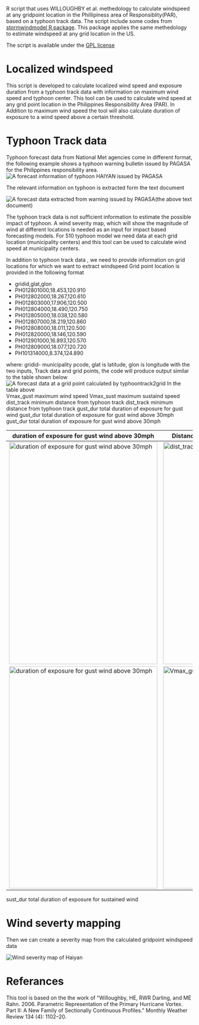 R script that uses WILLOUGHBY et al. methedology to calculate windspeed at any gridpoint location in the Phillipiness area of Responsiblity(PAR), based on a typhoon track data. The script include some codes from [stormwindmodel R package](https://CRAN.R-project.org/package=stormwindmodel). This package applies the same methedology to estimate windspeed at any grid location in the US. 

The script is available under the [GPL license](LICENSE)

# Localized windspeed 
This script is developed to calculate localized wind speed and exposure duration from a typhoon track data with information 
on maximum wind speed and typhoon center. This tool can be used to calculate wind speed at any grid point location in 
the Philippines Responsibility Area (PAR).  In Addition to maximum wind speed the tool will also calculate duration of
exposure to a wind speed above a certain threshold. 

# Typhoon Track data
Typhoon forecast data from National Met agencies come in different format, the following example shows a typhoon warning
bulletin issued by PAGASA for the Philippines responsibility area.  
![A forecast information of typhoon HAIYAN issued by PAGASA](figures/pagasa.png)

The relevant information on typhoon is extracted form the text document 

![A forecast data extracted from warning issued by PAGASA(the above text document)](figures/pagasa2.png)

The typhoon track data is not sufficient information to estimate the possible impact of typhoon. A wind severity map, 
which will show the magnitude of wind at different locations is needed as an input for impact based forecasting models. 
For 510 typhoon model we need data at each grid location (municipality centers) and this tool can be used to calculate 
wind speed at municipality centers.

In addition to typhoon track data , we need to provide information on grid locations for which we want to extract windspeed
Grid point location is provided in the following format 

 - gridid,glat,glon
 - PH012801000,18.453,120.910 
 - PH012802000,18.267,120.610 
 - PH012803000,17.906,120.500 
 - PH012804000,18.490,120.750
 - PH012805000,18.038,120.580 
 - PH012807000,18.219,120.860 
 - PH012808000,18.011,120.500 
 - PH012820000,18.146,120.590  
 - PH012901000,16.893,120.570 
 - PH012809000,18.077,120.720 
 - PH101314000,8.374,124.890 
 
where: gridid- municipality pcode, glat is latitude, glon is longitude 
with the two inputs, Track data and grid points, the code will produce output similar to the table shown below 
![A forecast data at a grid point calculated by typhoontrack2grid](figures/pagasa3.png)
In the table above  
Vmax_gust maximum wind speed
Vmax_sust maximum sustaind speed
dist_track minimum distance from typhoon track
dist_track minimum distance from typhoon track
gust_dur total duration of exposure for gust wind
gust_dur total duration of exposure for gust wind above 30mph
gust_dur total duration of exposure for gust wind above 30mph

| duration of exposure for gust wind above 30mph |Distance from typhoon track and wind speed       |
| ---------------------------------------------- | --------------------------                      |
| <img src="figures/exposue2.png" alt="duration of exposure for gust wind above 30mph" width="400" height="600">  | <img src="figures/track.png" alt="dist_track minimum distance from typhoon track" width="400" height="600">  |
|  <img src="figures/exposure.png" alt="duration of exposure for gust wind above 30mph" width="400" height="600">  |  <img src="figures/wind.png" alt="Vmax_gust maximum wind speed" width="400" height="600"> |

sust_dur total duration of exposure for sustained wind 

# Wind severty mapping
Then we can create a severity map from  the calculated gridpoint windspeed data

![Wind severity map of Haiyan](figures/haiyan.JPG)

# Referances

This tool is based on the the work of "Willoughby, HE, RWR Darling, and ME Rahn. 2006. Parametric Representation of the Primary
Hurricane Vortex. Part II: A New Family of Sectionally Continuous Profiles.” Monthly Weather Review 134 (4): 1102–20.




